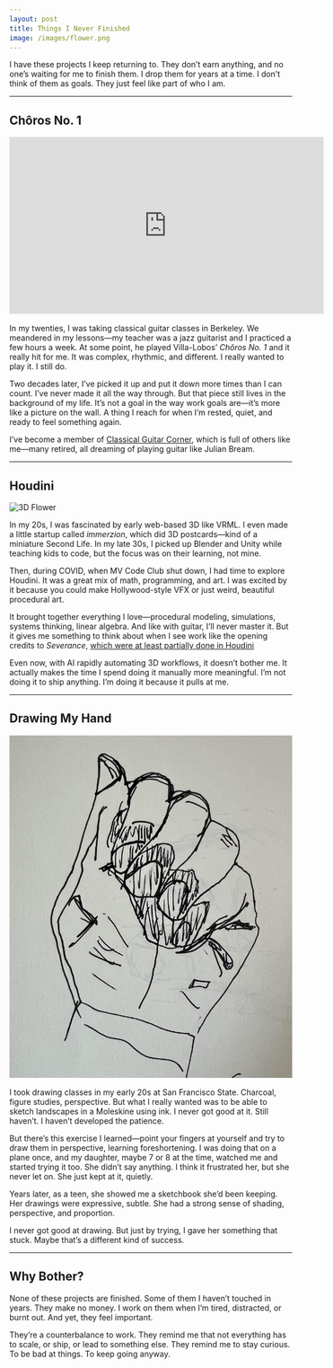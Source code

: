```yaml
---
layout: post
title: Things I Never Finished
image: /images/flower.png
---
```


I have these projects I keep returning to. They don’t earn anything, and no one’s waiting for me to finish them. I drop them for years at a time. I don’t think of them as goals. They just feel like part of who I am.

---

## Chôros No. 1

<iframe width="560" height="315" 
  src="https://www.youtube.com/embed/okeDOYlFXb0" 
  title="Julian Bream plays Villa-Lobos Chôros No. 1" 
  frameborder="0" allow="accelerometer; autoplay; clipboard-write; encrypted-media; gyroscope; picture-in-picture; web-share" 
  allowfullscreen></iframe>

In my twenties, I was taking classical guitar classes in Berkeley. We meandered in my lessons—my teacher was a jazz guitarist and I practiced a few hours a week. At some point, he played Villa-Lobos’ *Chôros No. 1* and it really hit for me. It was complex, rhythmic, and different. I really wanted to play it. I still do.

Two decades later, I’ve picked it up and put it down more times than I can count. I’ve never made it all the way through. But that piece still lives in the background of my life. It’s not a goal in the way work goals are—it’s more like a picture on the wall. A thing I reach for when I’m rested, quiet, and ready to feel something again.

I’ve become a member of [Classical Guitar Corner](https://www.classicalguitarcorner.com/), which is full of others like me—many retired, all dreaming of playing guitar like Julian Bream.

---

## Houdini

![3D Flower](/images/flower.png)

In my 20s, I was fascinated by early web-based 3D like VRML. I even made a little startup called *immerzion*, which did 3D postcards—kind of a miniature Second Life. In my late 30s, I picked up Blender and Unity while teaching kids to code, but the focus was on their learning, not mine.

Then, during COVID, when MV Code Club shut down, I had time to explore Houdini. It was a great mix of math, programming, and art. I was excited by it because you could make Hollywood-style VFX or just weird, beautiful procedural art.

It brought together everything I love—procedural modeling, simulations, systems thinking, linear algebra. And like with guitar, I’ll never master it. But it gives me something to think about when I see work like the opening credits to *Severance*, [which were at least partially done in Houdini](https://www.itsnicethat.com/articles/oliver-latta-severance-project-animation-051022)

Even now, with AI rapidly automating 3D workflows, it doesn’t bother me. It actually makes the time I spend doing it manually more meaningful. I’m not doing it to ship anything. I’m doing it because it pulls at me.

---

## Drawing My Hand

![One of my bad drawings](/images/hand-foreshortening.jpg)

I took drawing classes in my early 20s at San Francisco State. Charcoal, figure studies, perspective. But what I really wanted was to be able to sketch landscapes in a Moleskine using ink. I never got good at it. Still haven’t. I haven’t developed the patience.

But there’s this exercise I learned—point your fingers at yourself and try to draw them in perspective, learning foreshortening. I was doing that on a plane once, and my daughter, maybe 7 or 8 at the time, watched me and started trying it too. She didn’t say anything. I think it frustrated her, but she never let on. She just kept at it, quietly.

Years later, as a teen, she showed me a sketchbook she’d been keeping. Her drawings were expressive, subtle. She had a strong sense of shading, perspective, and proportion.

I never got good at drawing. But just by trying, I gave her something that stuck. Maybe that’s a different kind of success.

---

## Why Bother?

None of these projects are finished. Some of them I haven’t touched in years. They make no money. I work on them when I’m tired, distracted, or burnt out. And yet, they feel important.

They’re a counterbalance to work. They remind me that not everything has to scale, or ship, or lead to something else. They remind me to stay curious. To be bad at things. To keep going anyway.
